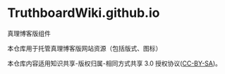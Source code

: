 # TruthboardWiki.github.io
真理博客版组件

本仓库用于托管真理博客版网站资源（包括版式、图标）

本仓库内容适用知识共享-版权归属-相同方式共享 3.0 授权协议([CC-BY-SA](http://creativecommons.org/licenses/by-sa/3.0/deed.zh))。
